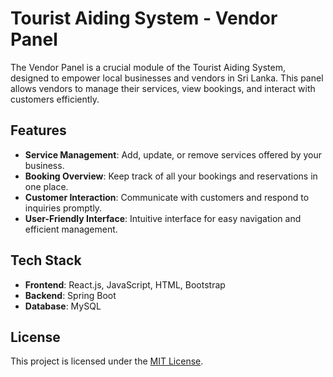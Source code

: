 # Tourist Aiding System - Vendor Panel

The Vendor Panel is a crucial module of the Tourist Aiding System, designed to empower local businesses and vendors in Sri Lanka. This panel allows vendors to manage their services, view bookings, and interact with customers efficiently.

## Features

- **Service Management**: Add, update, or remove services offered by your business.
- **Booking Overview**: Keep track of all your bookings and reservations in one place.
- **Customer Interaction**: Communicate with customers and respond to inquiries promptly.
- **User-Friendly Interface**: Intuitive interface for easy navigation and efficient management.

## Tech Stack

- **Frontend**: React.js, JavaScript, HTML, Bootstrap
- **Backend**: Spring Boot
- **Database**: MySQL

## License

This project is licensed under the [MIT License](LICENSE).
